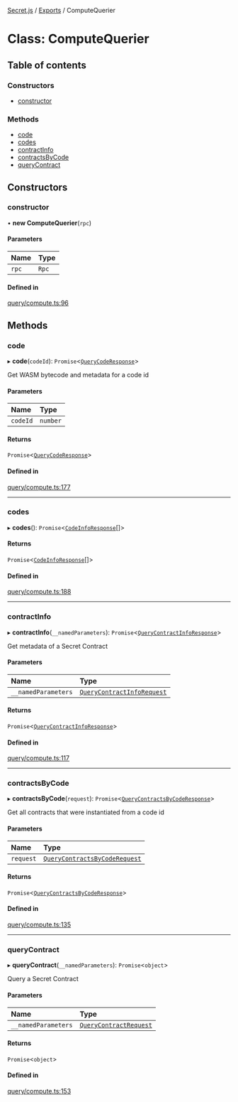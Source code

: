 [Secret.js](../README.md) / [Exports](../modules.md) / ComputeQuerier

# Class: ComputeQuerier

## Table of contents

### Constructors

- [constructor](ComputeQuerier.md#constructor)

### Methods

- [code](ComputeQuerier.md#code)
- [codes](ComputeQuerier.md#codes)
- [contractInfo](ComputeQuerier.md#contractinfo)
- [contractsByCode](ComputeQuerier.md#contractsbycode)
- [queryContract](ComputeQuerier.md#querycontract)

## Constructors

### constructor

• **new ComputeQuerier**(`rpc`)

#### Parameters

| Name | Type |
| :------ | :------ |
| `rpc` | `Rpc` |

#### Defined in

[query/compute.ts:96](https://github.com/scrtlabs/secret.js/blob/839fe3d/src/query/compute.ts#L96)

## Methods

### code

▸ **code**(`codeId`): `Promise`<[`QueryCodeResponse`](../modules.md#querycoderesponse)\>

Get WASM bytecode and metadata for a code id

#### Parameters

| Name | Type |
| :------ | :------ |
| `codeId` | `number` |

#### Returns

`Promise`<[`QueryCodeResponse`](../modules.md#querycoderesponse)\>

#### Defined in

[query/compute.ts:177](https://github.com/scrtlabs/secret.js/blob/839fe3d/src/query/compute.ts#L177)

___

### codes

▸ **codes**(): `Promise`<[`CodeInfoResponse`](../modules.md#codeinforesponse)[]\>

#### Returns

`Promise`<[`CodeInfoResponse`](../modules.md#codeinforesponse)[]\>

#### Defined in

[query/compute.ts:188](https://github.com/scrtlabs/secret.js/blob/839fe3d/src/query/compute.ts#L188)

___

### contractInfo

▸ **contractInfo**(`__namedParameters`): `Promise`<[`QueryContractInfoResponse`](../modules.md#querycontractinforesponse)\>

Get metadata of a Secret Contract

#### Parameters

| Name | Type |
| :------ | :------ |
| `__namedParameters` | [`QueryContractInfoRequest`](../modules.md#querycontractinforequest) |

#### Returns

`Promise`<[`QueryContractInfoResponse`](../modules.md#querycontractinforesponse)\>

#### Defined in

[query/compute.ts:117](https://github.com/scrtlabs/secret.js/blob/839fe3d/src/query/compute.ts#L117)

___

### contractsByCode

▸ **contractsByCode**(`request`): `Promise`<[`QueryContractsByCodeResponse`](../modules.md#querycontractsbycoderesponse)\>

Get all contracts that were instantiated from a code id

#### Parameters

| Name | Type |
| :------ | :------ |
| `request` | [`QueryContractsByCodeRequest`](../modules.md#querycontractsbycoderequest) |

#### Returns

`Promise`<[`QueryContractsByCodeResponse`](../modules.md#querycontractsbycoderesponse)\>

#### Defined in

[query/compute.ts:135](https://github.com/scrtlabs/secret.js/blob/839fe3d/src/query/compute.ts#L135)

___

### queryContract

▸ **queryContract**(`__namedParameters`): `Promise`<`object`\>

Query a Secret Contract

#### Parameters

| Name | Type |
| :------ | :------ |
| `__namedParameters` | [`QueryContractRequest`](../modules.md#querycontractrequest) |

#### Returns

`Promise`<`object`\>

#### Defined in

[query/compute.ts:153](https://github.com/scrtlabs/secret.js/blob/839fe3d/src/query/compute.ts#L153)
